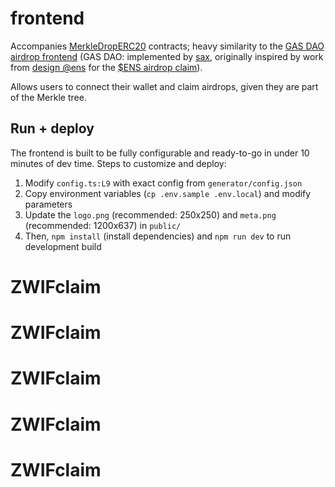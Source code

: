 # frontend

Accompanies [MerkleDropERC20](https://github.com/Anish-Agnihotri/merkle-airdrop-starter/tree/master/contracts) contracts; heavy similarity to the [GAS DAO airdrop frontend](https://www.gasdao.org/) (GAS DAO: implemented by [sax](https://twitter.com/0xsaxophone), originally inspired by work from [design @ens](https://twitter.com/dzneth) for the [$ENS airdrop claim](https://claim.ens.domains/)).

Allows users to connect their wallet and claim airdrops, given they are part of the Merkle tree.

## Run + deploy

The frontend is built to be fully configurable and ready-to-go in under 10 minutes of dev time. Steps to customize and deploy:

1. Modify `config.ts:L9` with exact config from `generator/config.json`
2. Copy environment variables (`cp .env.sample .env.local`) and modify parameters
3. Update the `logo.png` (recommended: 250x250) and `meta.png` (recommended: 1200x637) in `public/`
4. Then, `npm install` (install dependencies) and `npm run dev` to run development build
# ZWIFclaim
# ZWIFclaim
# ZWIFclaim
# ZWIFclaim
# ZWIFclaim
